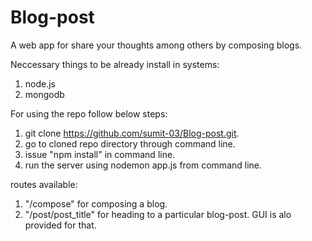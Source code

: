 # Blog-post
A web app for share your thoughts among others by composing blogs.

Neccessary things to be already install in systems: 
1. node.js
2. mongodb

For using the repo follow below steps:
1. git clone https://github.com/sumit-03/Blog-post.git.
2. go to cloned repo directory through command line.
3. issue "npm install" in command line.
4. run the server using nodemon app.js from command line.

routes available:
1. "/compose" for composing a blog.
2. "/post/post_title" for heading to a particular blog-post. GUI is alo provided for that.